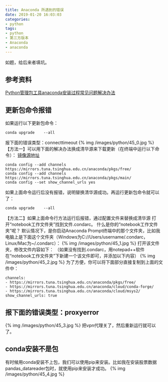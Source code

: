 ```yaml
---
title: Anaconda 所遇到的错误
date: 2019-01-20 16:03:03
categories:
- python
tags:
- python
- 第三方版本
- Anaconda
- anaconda
---
```

如题，给后来者填坑。
<!-- more -->
## 参考资料
[Python管理包工具anaconda安装过程常见问题解决办法](https://zhuanlan.zhihu.com/p/34337889)
## 更新包命令报错
如果运行以下更新包命令：

	conda upgrade    --all
	
报下面的错误类型：connecttimeout
{% img /images/python/45_0.jpg %}
【方法一】可以用下面的解决办法换成清华源来下载更新（在终端中运行以下命令）：
[镜像源地址](https://mirrors.tuna.tsinghua.edu.cn/help/anaconda/)

	conda config --add channels https://mirrors.tuna.tsinghua.edu.cn/anaconda/pkgs/free/
	conda config --add channels https://mirrors.tuna.tsinghua.edu.cn/anaconda/pkgs/main/
	conda config --set show_channel_urls yes
	
如果上面命令运行后没有报错，说明替换清华源成功。再运行更新包命令就可以了：

	conda upgrade    --all
	
【方法二】如果上面命令行方法运行后报错，通过配置文件来替换成清华源
打开“notebook工作文件夹”找到文件.condarc。
什么是你的“notebook工作文件夹”呢？
默认情况下，是你启动Anaconda Prompt终端中的那个文件夹，比如我电脑上是下面这个文件夹（Windows为C://Users/username/.condarc，Linux/Mac为~/.condarc）：
{% img /images/python/45_1.jpg %}
打开该文件夹，修改文件内容如下：
（如果没有找到.condarc，用notepad++软件在“notebook工作文件夹”下新建一个该文件即可，并添加以下内容）
{% img /images/python/45_2.jpg %}
为了方便，你可以将下面部分直接复制到上面的文件中：

	channels:
	- https://mirrors.tuna.tsinghua.edu.cn/anaconda/pkgs/free/
	- https://mirrors.tuna.tsinghua.edu.cn/anaconda/cloud/conda-forge/
	- https://mirrors.tuna.tsinghua.edu.cn/anaconda/cloud/msys2/
	show_channel_urls: true

## 报下面的错误类型：proxyerror
{% img /images/python/45_3.jpg %}
把vpn代理关了，然后重新运行就可以了。
## conda安装不是包
有时候用conda安装不上包，我们可以使用pip来安装。比如我在安装股票数据pandas_datareader包时，就使用pip来安装才成功。
{% img /images/python/45_4.jpg %}















